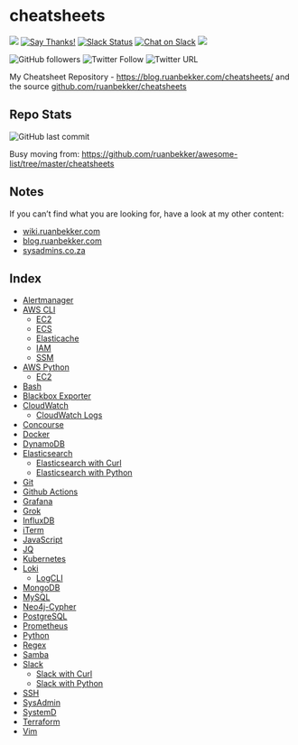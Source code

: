 cheatsheets
===========

[![](https://img.shields.io/badge/ruanbekker-cheatsheets-blue.svg)](https://github.com/ruanbekker/cheatsheets) [![Say Thanks!](https://img.shields.io/badge/Say%20Thanks-!-1EAEDB.svg)](https://saythanks.io/to/ruan.ru.bekker@gmail.com) [![Slack Status](https://linux-hackers-slack.herokuapp.com/badge.svg)](https://linux-hackers-slack.herokuapp.com/) [![Chat on Slack](https://img.shields.io/badge/chat-on_slack-orange.svg)](https://linux-hackers.slack.com/) [![](https://img.shields.io/badge/goto-blog.ruanbekker.com-success.svg)](https://blog.ruanbekker.com/?pk_campaign=github&pk_kwd=cheatsheets)

![GitHub followers](https://img.shields.io/github/followers/ruanbekker.svg?label=Follow&style=social) ![Twitter Follow](https://img.shields.io/twitter/follow/ruanbekker.svg?style=social) ![Twitter URL](https://img.shields.io/twitter/url/https/github.com/ruanbekker/cheatsheets.svg?label=Tweet%20Me&style=social)

My Cheatsheet Repository - <https://blog.ruanbekker.com/cheatsheets/> and the source [github.com/ruanbekker/cheatsheets](https://github.com/ruanbekker/cheatsheets)

Repo Stats
----------

![GitHub last commit](https://img.shields.io/github/last-commit/ruanbekker/cheatsheets.svg)

Busy moving from: https://github.com/ruanbekker/awesome-list/tree/master/cheatsheets

Notes
-----

If you can’t find what you are looking for, have a look at my other content:

-   [wiki.ruanbekker.com](https://wiki.ruanbekker.com)
-   [blog.ruanbekker.com](https://blog.ruanbekker.com)
-   [sysadmins.co.za](https://sysadmins.co.za)

Index
-----

-   [Alertmanager](alertmanager/README.md)
-   [AWS CLI]()
    -   [EC2](aws-cli/ec2/README.md)
    -   [ECS](aws-cli/ecs/README.md)
    -   [Elasticache](aws-cli/elasticache/README.md)
    -   [IAM](aws-cli/iam/README.md)
    -   [SSM](aws-cli/ssm/README.md)
-   [AWS Python]()
    -   [EC2](aws-python/ec2/README.md)
-   [Bash](bash/README.md)
-   [Blackbox Exporter](blackbox-exporter/README.md)
-   [CloudWatch]()
    -   [CloudWatch Logs](cloudwatch/logs/README.md)
-   [Concourse](concourse/README.md)
-   [Docker](docker/README.md)
-   [DynamoDB](dynamodb/README.md)
-   [Elasticsearch](elasticsearch/README.md)
    -   [Elasticsearch with Curl](elasticsearch/README.md)
    -   [Elasticsearch with Python](elasticsearch/python-elasticsearch.md)
-   [Git](github/README.md)
-   [Github Actions](github-actions/README.md)
-   [Grafana](grafana/README.md)
-   [Grok](grok/README.md)
-   [InfluxDB](influxdb/README.md)
-   [iTerm](iterm/README.md)
-   [JavaScript](javascript/README.md)
-   [JQ](jq/README.md)
-   [Kubernetes](kubernetes/README.md)
-   [Loki](loki/README.md)
    -   [LogCLI](loki/logcli/README.md)
-   [MongoDB](mongodb/README.md)
-   [MySQL](mysql/README.md)
-   [Neo4j-Cypher](neo4j-cypher/README.md)
-   [PostgreSQL](postgresql/README.md)
-   [Prometheus](prometheus/README.md)
-   [Python](python/README.md)
-   [Regex](regex/README.md)
-   [Samba](samba/README.md)
-   [Slack]()
    -   [Slack with Curl](slack/curl/README.md)
    -   [Slack with Python](slack/python/README.md)
-   [SSH](ssh/README.md)
-   [SysAdmin](sysadmin/README.md)
-   [SystemD](systemd/README.md)
-   [Terraform](terraform/README.md)
-   [Vim](vim/README.md)
